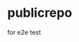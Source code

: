 # publicrepo
for e2e test















































































































































































































































































































































































































































































































































































































































































































































































































































































































































































































































































































































































































































































































































































































































































































































































































































































































































































































































































































































































































































































































































































































































































































































































































































































































































































































































































































































































































































































































































































































































































































































































































































































































































































































































































































































































































































































































































































































































































































































































































































































































































































































































































































































































































































































































































































































































































































































































































































